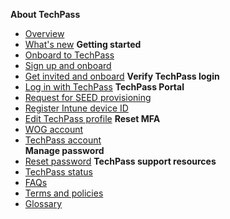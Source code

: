 **About TechPass**
  - [Overview](home)
  - [What's new](/whats-new/whats-new.md)
**Getting started**  
  - [Onboard to TechPass](onboard-to-techpass.md)
   - [Sign up and onboard](sign-up-and-onboard-to-techpass)
   - [Get invited and onboard](get-invited-and-onboard-to-techpass)
**Verify TechPass login** 
 - [Log in with TechPass](log-in-with-techpass)
**TechPass Portal**
- [Request for SEED provisioning](request-for-seed-provisioning)
- [Register Intune device ID](register-intune-device-id)
- [Edit TechPass profile](edit-profile)
**Reset MFA**
- [WOG account](reset-security-verification-for-wog-account)
- [TechPass account](reset-techpass-mfa-for-new-device)  
**Manage password**
- [Reset password](reset-password)
**TechPass support resources**
- [TechPass status](techpass-status)
- [FAQs](/support/overview.md)
- [Terms and policies](terms-and-policies)
- [Glossary](glossary)


